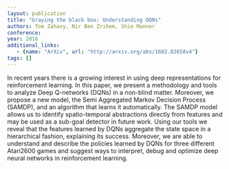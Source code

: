 ```yaml
---
layout: publication
title: "Graying the black box: Understanding DQNs"
authors: Tom Zahavy, Nir Ben Zrihem, Shie Mannor
conference: 
year: 2016
additional_links: 
   - {name: "ArXiv", url: "http://arxiv.org/abs/1602.02658v4"}
tags: []
---
```

In recent years there is a growing interest in using deep representations for
reinforcement learning. In this paper, we present a methodology and tools to
analyze Deep Q-networks (DQNs) in a non-blind matter. Moreover, we propose a
new model, the Semi Aggregated Markov Decision Process (SAMDP), and an
algorithm that learns it automatically. The SAMDP model allows us to identify
spatio-temporal abstractions directly from features and may be used as a
sub-goal detector in future work. Using our tools we reveal that the features
learned by DQNs aggregate the state space in a hierarchical fashion, explaining
its success. Moreover, we are able to understand and describe the policies
learned by DQNs for three different Atari2600 games and suggest ways to
interpret, debug and optimize deep neural networks in reinforcement learning.